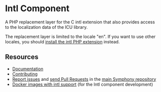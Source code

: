 Intl Component
=============

A PHP replacement layer for the C intl extension that also provides access to
the localization data of the ICU library.

The replacement layer is limited to the locale "en". If you want to use other
locales, you should [install the intl PHP extension][0] instead.

Resources
---------

  * [Documentation](https://symphony.com/doc/current/components/intl.html)
  * [Contributing](https://symphony.com/doc/current/contributing/index.html)
  * [Report issues](https://github.com/symphony/symphony/issues) and
    [send Pull Requests](https://github.com/symphony/symphony/pulls)
    in the [main Symphony repository](https://github.com/symphony/symphony)
  * [Docker images with intl support](https://hub.docker.com/r/jakzal/php-intl)
    (for the Intl component development)

[0]: http://www.php.net/manual/en/intl.setup.php
